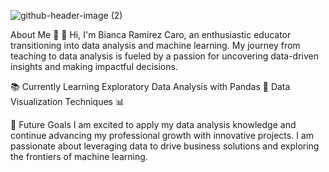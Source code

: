 

![github-header-image (2)](https://github.com/mafaldad/mafaldad/assets/148830248/76b88683-2e76-4715-b08a-5e5adaff10a5)


About Me 🎉
👋 Hi, I'm Bianca Ramirez Caro, an enthusiastic educator transitioning into data analysis and machine learning. My journey from teaching to data analysis is fueled by a passion for uncovering data-driven insights and making impactful decisions.

📚 Currently Learning
Exploratory Data Analysis with Pandas 🐼
Data Visualization Techniques 📊

🚀 Future Goals
I am excited to apply my data analysis knowledge and continue advancing my professional growth with innovative projects. I am passionate about leveraging data to drive business solutions and exploring the frontiers of machine learning.
